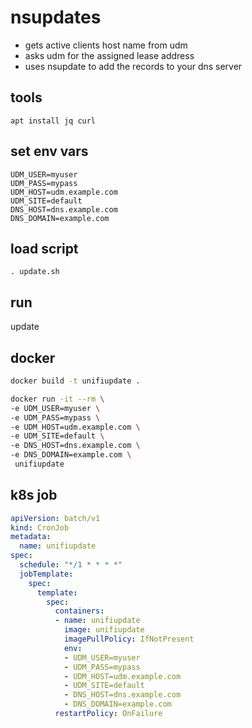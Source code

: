 # nsupdates

 - gets active clients host name from udm
 - asks udm for the assigned lease address
 - uses nsupdate to add the records to your dns server

## tools
```
apt install jq curl
```
## set env vars
```
UDM_USER=myuser
UDM_PASS=mypass
UDM_HOST=udm.example.com
UDM_SITE=default
DNS_HOST=dns.example.com
DNS_DOMAIN=example.com
```
## load script
```
. update.sh
```
## run
update


## docker
```bash
docker build -t unifiupdate .

docker run -it --rm \
-e UDM_USER=myuser \
-e UDM_PASS=mypass \
-e UDM_HOST=udm.example.com \
-e UDM_SITE=default \
-e DNS_HOST=dns.example.com \
-e DNS_DOMAIN=example.com \
 unifiupdate
```
## k8s job
```yaml
apiVersion: batch/v1
kind: CronJob
metadata:
  name: unifiupdate
spec:
  schedule: "*/1 * * * *"
  jobTemplate:
    spec:
      template:
        spec:
          containers:
          - name: unifiupdate
            image: unifiupdate
            imagePullPolicy: IfNotPresent
            env:
            - UDM_USER=myuser
            - UDM_PASS=mypass
            - UDM_HOST=udm.example.com
            - UDM_SITE=default
            - DNS_HOST=dns.example.com
            - DNS_DOMAIN=example.com
          restartPolicy: OnFailure
```
